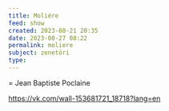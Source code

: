 ```yaml
---
title: Moliére
feed: show
created: 2023-08-21 20:35
date: 2023-08-27 08:22
permalink: moliere
subject: zenetöri
type: 
---
```


= Jean Baptiste Poclaine

https://vk.com/wall-153681721_18718?lang=en
